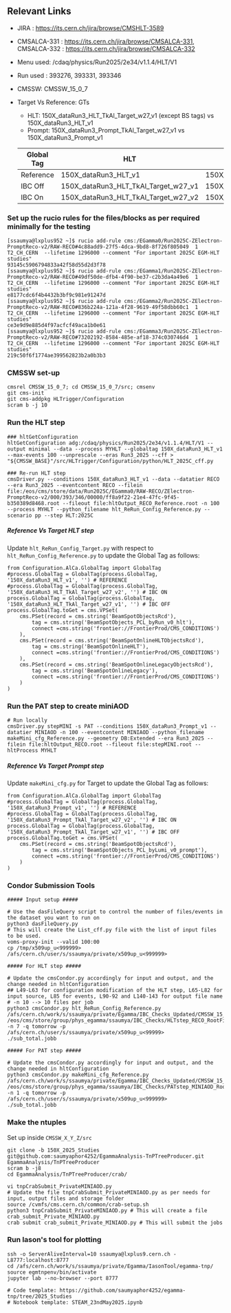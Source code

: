 ## Relevant Links
- JIRA : https://its.cern.ch/jira/browse/CMSHLT-3589
- CMSALCA-331 : https://its.cern.ch/jira/browse/CMSALCA-331, CMSALCA-332 : https://its.cern.ch/jira/browse/CMSALCA-332
- Menu used: /cdaq/physics/Run2025/2e34/v1.1.4/HLT/V1
- Run used : 393276, 393331, 393346
- CMSSW: CMSSW_15_0_7
- Target Vs Reference: GTs
	- HLT: 150X_dataRun3_HLT_TkAl_Target_w27_v1 (except BS tags) vs 150X_dataRun3_HLT_v1
	- Prompt: 150X_dataRun3_Prompt_TkAl_Target_w27_v1 vs 150X_dataRun3_Prompt_v1

    |  Global Tag  | HLT         | Prompt      |
    |  ----------- | ----------- | ----------- |
    |  Reference   | 150X_dataRun3_HLT_v1 | 150X_dataRun3_Prompt_v1 |
    |  IBC Off     | 150X_dataRun3_HLT_TkAl_Target_w27_v1 | 150X_dataRun3_Prompt_TkAl_Target_w27_v1 |
    |  IBC On      | 150X_dataRun3_HLT_TkAl_Target_w27_v2 | 150X_dataRun3_Prompt_TkAl_Target_w27_v2 |

### Set up the rucio rules for the files/blocks as per required minimally for the testing
```
[ssaumya@lxplus952 ~]$ rucio add-rule cms:/EGamma0/Run2025C-ZElectron-PromptReco-v2/RAW-RECO#4c88add9-27f5-4dca-9bd8-8f726f805049  1 T2_CH_CERN  --lifetime 1296000 --comment "For important 2025C EGM-HLT studies"
93145c5906794833a42f58d55d2d3f78
[ssaumya@lxplus952 ~]$ rucio add-rule cms:/EGamma1/Run2025C-ZElectron-PromptReco-v2/RAW-RECO#49df50de-dfb4-4f90-be37-c2b3da4a49e6  1 T2_CH_CERN  --lifetime 1296000 --comment "For important 2025C EGM-HLT studies"
e8177cdc6f4b4432b3bf9c981e91247d
[ssaumya@lxplus952 ~]$ rucio add-rule cms:/EGamma2/Run2025C-ZElectron-PromptReco-v2/RAW-RECO#836b224a-121a-4f28-9619-49f58dbb60c1  1 T2_CH_CERN  --lifetime 1296000 --comment "For important 2025C EGM-HLT studies"
ce3e9d9e885d4f97acfcf49aca1b0e61
[ssaumya@lxplus952 ~]$ rucio add-rule cms:/EGamma3/Run2025C-ZElectron-PromptReco-v2/RAW-RECO#73202192-8584-485e-af18-374c030746d4  1 T2_CH_CERN  --lifetime 1296000 --comment "For important 2025C EGM-HLT studies"
219c50f6f1774ae399562823b2a0b3b3
```

### CMSSW set-up
```
cmsrel CMSSW_15_0_7; cd CMSSW_15_0_7/src; cmsenv
git cms-init
git cms-addpkg HLTrigger/Configuration
scram b -j 10
```

### Run the HLT step
```
### hltGetConfiguration
hltGetConfiguration adg:/cdaq/physics/Run2025/2e34/v1.1.4/HLT/V1 --output minimal --data --process MYHLT --globaltag 150X_dataRun3_HLT_v1 --max-events 100 --unprescale --eras Run3_2025 --cff > "${CMSSW_BASE}"/src/HLTrigger/Configuration/python/HLT_2025C_cff.py

### Re-run HLT step
cmsDriver.py --conditions 150X_dataRun3_HLT_v1 --data --datatier RECO --era Run3_2025 --eventcontent RECO --filein file:/eos/cms/store/data/Run2025C/EGamma0/RAW-RECO/ZElectron-PromptReco-v2/000/393/346/00000/ff8a9f22-21e4-47fc-9f45-b350389d8468.root --fileout file:hltOutput_RECO_Reference.root -n 100 --process MYHLT --python_filename hlt_ReRun_Config_Reference.py --scenario pp --step HLT:2025C
```

##### Reference Vs Target HLT step
Update `hlt_ReRun_Config_Target.py` with respect to `hlt_ReRun_Config_Reference.py` to update the Global Tag as follows:
```
from Configuration.AlCa.GlobalTag import GlobalTag
#process.GlobalTag = GlobalTag(process.GlobalTag, '150X_dataRun3_HLT_v1', '') # REFERENCE
#process.GlobalTag = GlobalTag(process.GlobalTag, '150X_dataRun3_HLT_TkAl_Target_w27_v2', '') # IBC ON
process.GlobalTag = GlobalTag(process.GlobalTag, '150X_dataRun3_HLT_TkAl_Target_w27_v1', '') # IBC OFF
process.GlobalTag.toGet = cms.VPSet(
    cms.PSet(record = cms.string('BeamSpotObjectsRcd'),
        tag = cms.string('BeamSpotObjects_PCL_byRun_v0_hlt'),
        connect =cms.string('frontier://FrontierProd/CMS_CONDITIONS')
    ),
    cms.PSet(record = cms.string('BeamSpotOnlineHLTObjectsRcd'),
        tag = cms.string('BeamSpotOnlineHLT'),
        connect =cms.string('frontier://FrontierProd/CMS_CONDITIONS')
    ),
    cms.PSet(record = cms.string('BeamSpotOnlineLegacyObjectsRcd'),
        tag = cms.string('BeamSpotOnlineLegacy'),
        connect =cms.string('frontier://FrontierProd/CMS_CONDITIONS')
    )
)
```

### Run the PAT step to create miniAOD
```
# Run locally
cmsDriver.py stepMINI -s PAT --conditions 150X_dataRun3_Prompt_v1 --datatier MINIAOD -n 100 --eventcontent MINIAOD --python_filename makeMini_cfg_Reference.py --geometry DB:Extended --era Run3_2025 --filein file:hltOutput_RECO.root --fileout file:stepMINI.root --hltProcess MYHLT
```

##### Reference Vs Target Prompt step
Update `makeMini_cfg.py` for Target to update the Global Tag as follows:
```
from Configuration.AlCa.GlobalTag import GlobalTag
#process.GlobalTag = GlobalTag(process.GlobalTag, '150X_dataRun3_Prompt_v1', '') # REFERENCE
#process.GlobalTag = GlobalTag(process.GlobalTag, '150X_dataRun3_Prompt_TkAl_Target_w27_v2', '') # IBC ON
process.GlobalTag = GlobalTag(process.GlobalTag, '150X_dataRun3_Prompt_TkAl_Target_w27_v1', '') # IBC OFF
process.GlobalTag.toGet = cms.VPSet(
    cms.PSet(record = cms.string('BeamSpotObjectsRcd'),
        tag = cms.string('BeamSpotObjects_PCL_byLumi_v0_prompt'),
        connect =cms.string('frontier://FrontierProd/CMS_CONDITIONS')
    )
)
```
 
### Condor Submission Tools
```
##### Input setup #####

# Use the dasFileQuery script to control the number of files/events in the dataset you want to run on
python3 dasFileQuery.py
# This will create the List_cff.py file with the list of input files to be used.
voms-proxy-init --valid 100:00
cp /tmp/x509up_u<999999> /afs/cern.ch/user/s/ssaumya/private/x509up_u<999999>

##### For HLT step #####

# Update the cmsCondor.py accordingly for input and output, and the change needed in hltConfiguration
## L49-L63 for configuration modification of the HLT step, L65-L82 for input source, L85 for events, L90-92 and L140-143 for output file name
# -n 10 --> 10 files per job
python3 cmsCondor.py hlt_ReRun_Config_Reference.py /afs/cern.ch/work/s/ssaumya/private/Egamma/IBC_Checks_Updated/CMSSW_15_0_7/src/HLT_Reference/ /eos/cms/store/group/phys_egamma/ssaumya/IBC_Checks/HLTstep_RECO_RootFiles_Reference/ -n 7 -q tomorrow -p /afs/cern.ch/user/s/ssaumya/private/x509up_u<99999>
./sub_total.jobb

##### For PAT step #####

# Update the cmsCondor.py accordingly for input and output, and the change needed in hltConfiguration  
python3 cmsCondor.py makeMini_cfg_Reference.py /afs/cern.ch/work/s/ssaumya/private/Egamma/IBC_Checks_Updated/CMSSW_15_0_7/src/PAT_Reference/ /eos/cms/store/group/phys_egamma/ssaumya/IBC_Checks/PATstep_MINIAOD_RootFiles_Reference/ -n 1 -q tomorrow -p /afs/cern.ch/user/s/ssaumya/private/x509up_u<999999>
./sub_total.jobb
```

### Make the ntuples
Set up inside `CMSSW_X_Y_Z/src`
```
git clone -b 150X_2025_Studies git@github.com:saumyaphor4252/EgammaAnalysis-TnPTreeProducer.git EgammaAnalysis/TnPTreeProducer
scram b -j8
cd EgammaAnalysis/TnPTreeProducer/crab/

vi tnpCrabSubmit_PrivateMINIAOD.py
# Update the file tnpCrabSubmit_PrivateMINIAOD.py as per needs for input, output files and storage folder
source /cvmfs/cms.cern.ch/common/crab-setup.sh
python3 tnpCrabSubmit_PrivateMINIAOD.py # This will create a file crab_submit_Private_MINIAOD.py
crab submit crab_submit_Private_MINIAOD.py # This will submit the jobs
```

### Run Iason's tool for plotting
```
ssh -o ServerAliveInterval=10 ssaumya@lxplus9.cern.ch -L8777:localhost:8777
cd /afs/cern.ch/work/s/ssaumya/private/Egamma/IasonTool/egamma-tnp/
source egmtnpenv/bin/activate
jupyter lab --no-browser --port 8777

# Code template: https://github.com/saumyaphor4252/egamma-tnp/tree/2025_Studies
# Notebook template: STEAM_23ndMay2025.ipynb
```

